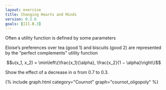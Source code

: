 ```yaml
---
layout: exercise
title: Changing Hearts and Minds
version: 0.2.6
goals: [III.B.3]
---
```



Often a utility function is defined 
by some parameters

Eloise’s preferences over tea (good 1) and biscuits (good 2) are represented by the “perfect
complements" utility function 

   $$u(x_1, x_2) = \min\left\{\frac{x_1}{\alpha}, \frac{x_2}{1 − \alpha}\right\}$$

   Show the effect of a decrease in α from $0.7$ to $0.3$.

 {% include graph.html category="Cournot" graph="cournot_oligopoly" %}
